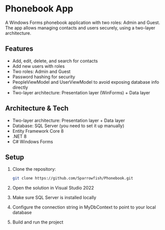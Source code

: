 # Phonebook App

A Windows Forms phonebook application with two roles: Admin and Guest. 
The app allows managing contacts and users securely, using a two-layer architecture.

## Features
- Add, edit, delete, and search for contacts
- Add new users with roles
- Two roles: Admin and Guest
- Password hashing for security
- PeopleViewModel and UserViewModel to avoid exposing database info directly
- Two-layer architecture: Presentation layer (WinForms) + Data layer

## Architecture & Tech
- Two-layer architecture: Presentation layer + Data layer
- Database: SQL Server (you need to set it up manually)
- Entity Framework Core 8
- .NET 8
- C# Windows Forms

## Setup
1. Clone the repository:
   ```bash
   git clone https://github.com/Sparrowfish/Phonebook.git
2. Open the solution in Visual Studio 2022

3. Make sure SQL Server is installed locally

4. Configure the connection string in MyDbContext to point to your local database

5. Build and run the project
